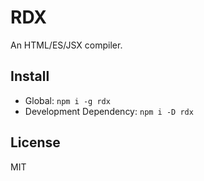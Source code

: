 # RDX

An HTML/ES/JSX compiler.

## Install

- Global: `npm i -g rdx`
- Development Dependency: `npm i -D rdx`

## License

MIT
